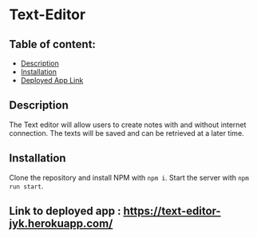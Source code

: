 # Text-Editor

## Table of content: 
  - [Description](#description)
  - [Installation](#installation)
  - [Deployed App Link](#link)
 

## Description <a id="description"></a>
The Text editor will allow users to create notes with and without internet connection. The texts will be saved and can be retrieved at a later time.
## Installation <a id="installation"></a>
Clone the repository and install NPM with `npm i`. Start the server with `npm run start`. 

## Link to deployed app <a id="link"></a>: https://text-editor-jyk.herokuapp.com/
